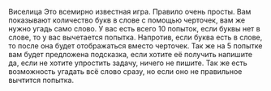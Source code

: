 Виселица
Это всемирно известная игра. Правило очень просты. Вам показывают количество букв в слове с помощью черточек, вам же нужно угадь само слово. У вас есть всего 10 попыток, если буквы нет в слове, то у вас вычетается попытка. Напротив, если буква есть в слове, то после она будет отображаться вместо черточек. Так же на 5 попытке вам будет предложена подсказка, если хотите её получить напишите да, если не хотите упростить задачу, ничего не пишите. Так же есть возможность угадать всё слово сразу, но если оно не правильное вычтится попытка.





